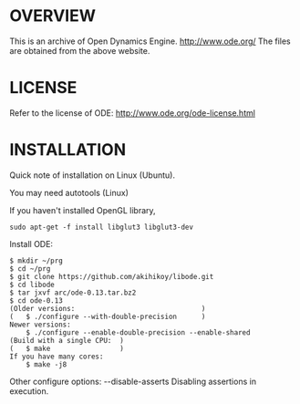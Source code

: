 OVERVIEW
================
This is an archive of Open Dynamics Engine.
http://www.ode.org/
The files are obtained from the above website.

LICENSE
================
Refer to the license of ODE:
http://www.ode.org/ode-license.html

INSTALLATION
================
Quick note of installation on Linux (Ubuntu).

You may need autotools (Linux)

If you haven't installed OpenGL library,

    sudo apt-get -f install libglut3 libglut3-dev

Install ODE:

    $ mkdir ~/prg
    $ cd ~/prg
    $ git clone https://github.com/akihikoy/libode.git
    $ cd libode
    $ tar jxvf arc/ode-0.13.tar.bz2
    $ cd ode-0.13
    (Older versions:                               )
    (   $ ./configure --with-double-precision      )
    Newer versions:
        $ ./configure --enable-double-precision --enable-shared
    (Build with a single CPU:  )
    (   $ make                 )
    If you have many cores:
        $ make -j8

Other configure options:
    --disable-asserts    Disabling assertions in execution.

